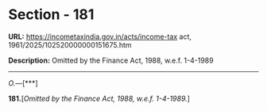 # Section - 181

**URL:** https://incometaxindia.gov.in/acts/income-tax act, 1961/2025/102520000000151675.htm

**Description:** Omitted by the Finance Act, 1988, w.e.f. 1-4-1989

---

_O.—_[***]

**181.**[_Omitted by the Finance Act, 1988, w.e.f. 1-4-1989._]